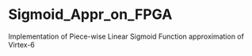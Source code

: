 # Sigmoid_Appr_on_FPGA
Implementation of Piece-wise Linear Sigmoid Function approximation of Virtex-6
